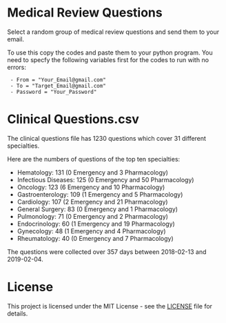 # Medical Review Questions

Select a random group of medical review questions and send them to your email.

To use this copy the codes and paste them to your python program. You need to specfy the following variables first for the codes to run with no errors: 

     - From = "Your_Email@gmail.com"
     - To = "Target_Email@gmail.com" 
     - Password = "Your_Password"


# Clinical Questions.csv
The clinical questions file has 1230 questions which cover 31 different specialties.

Here are the numbers of questions of the top ten specialties:
   * Hematology: 131 (0 Emergency and 3 Pharmacology)
   * Infectious Diseases: 125 (0 Emergency and 50 Pharmacology)
   * Oncology: 123 (6 Emergency and 10 Pharmacology)
   * Gastroenterology: 109 (1 Emergency and 5 Pharmacology)
   * Cardiology: 107 (2 Emergency and 21 Pharmacology)
   * General Surgery: 83 (0 Emergency and 1 Pharmacology)
   * Pulmonology: 71 (0 Emergency and 2 Pharmacology)
   * Endocrinology: 60 (1 Emergency and 19 Pharmacology)
   * Gynecology: 48 (1 Emergency and 4 Pharmacology)
   * Rheumatology: 40 (0 Emergency and 7 Pharmacology)

The questions were collected over 357 days between 2018-02-13 and 2019-02-04.

# License
This project is licensed under the MIT License - see the [LICENSE](LICENSE) file for details.

